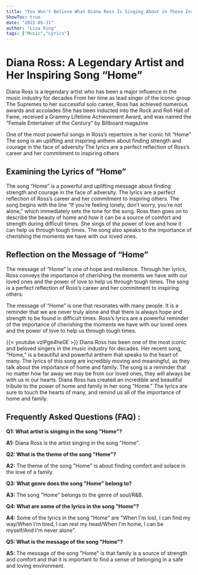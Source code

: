 ```yaml
---
title: "You Won't Believe What Diana Ross Is Singing About in These Incredible Home Lyrics!"
ShowToc: true 
date: "2022-05-31"
author: "Lisa King" 
tags: ["Music","Lyrics"]
---
```

# Diana Ross: A Legendary Artist and Her Inspiring Song “Home” 

Diana Ross is a legendary artist who has been a major influence in the music industry for decades From her time as lead singer of the iconic group The Supremes to her successful solo career, Ross has achieved numerous awards and accolades She has been inducted into the Rock and Roll Hall of Fame, received a Grammy Lifetime Achievement Award, and was named the “Female Entertainer of the Century” by Billboard magazine 

One of the most powerful songs in Ross’s repertoire is her iconic hit “Home” The song is an uplifting and inspiring anthem about finding strength and courage in the face of adversity The lyrics are a perfect reflection of Ross’s career and her commitment to inspiring others 

## Examining the Lyrics of “Home” 

The song “Home” is a powerful and uplifting message about finding strength and courage in the face of adversity. The lyrics are a perfect reflection of Ross’s career and her commitment to inspiring others. The song begins with the line “If you’re feeling lonely, don’t worry, you’re not alone,” which immediately sets the tone for the song. Ross then goes on to describe the beauty of home and how it can be a source of comfort and strength during difficult times. She sings of the power of love and how it can help us through tough times. The song also speaks to the importance of cherishing the moments we have with our loved ones. 

## Reflection on the Message of “Home” 

The message of “Home” is one of hope and resilience. Through her lyrics, Ross conveys the importance of cherishing the moments we have with our loved ones and the power of love to help us through tough times. The song is a perfect reflection of Ross’s career and her commitment to inspiring others. 

The message of “Home” is one that resonates with many people. It is a reminder that we are never truly alone and that there is always hope and strength to be found in difficult times. Ross’s lyrics are a powerful reminder of the importance of cherishing the moments we have with our loved ones and the power of love to help us through tough times.

{{< youtube vzlPge4he0E >}} 
Diana Ross has been one of the most iconic and beloved singers in the music industry for decades. Her recent song, "Home," is a beautiful and powerful anthem that speaks to the heart of many. The lyrics of this song are incredibly moving and meaningful, as they talk about the importance of home and family. The song is a reminder that no matter how far away we may be from our loved ones, they will always be with us in our hearts. Diana Ross has created an incredible and beautiful tribute to the power of home and family in her song "Home." The lyrics are sure to touch the hearts of many, and remind us all of the importance of home and family.

## Frequently Asked Questions (FAQ) :
**Q1: What artist is singing in the song "Home"?**

**A1:** Diana Ross is the artist singing in the song "Home".

**Q2: What is the theme of the song "Home"?**

**A2:** The theme of the song "Home" is about finding comfort and solace in the love of a family.

**Q3: What genre does the song "Home" belong to?**

**A3:** The song "Home" belongs to the genre of soul/R&B.

**Q4: What are some of the lyrics in the song "Home"?**

**A4:** Some of the lyrics in the song "Home" are "When I'm lost, I can find my way/When I'm tired, I can rest my head/When I'm home, I can be myself/And I'm never alone".

**Q5: What is the message of the song "Home"?**

**A5:** The message of the song "Home" is that family is a source of strength and comfort and that it is important to find a sense of belonging in a safe and loving environment.




